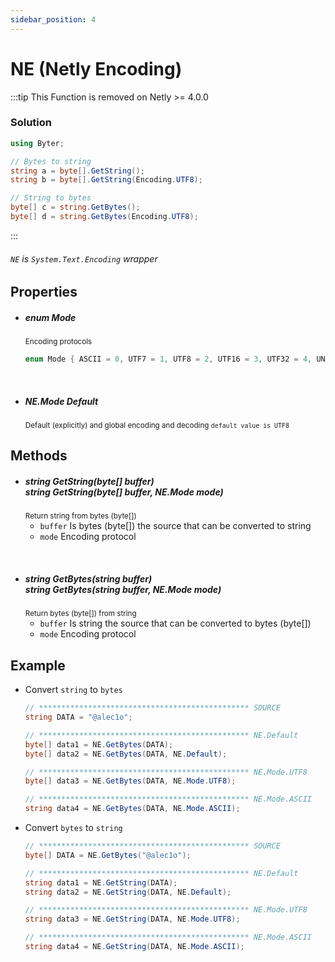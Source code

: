 ```yaml
---
sidebar_position: 4
---
```



# NE (Netly Encoding)

:::tip
This Function is removed on Netly >= 4.0.0

### Solution

```cs
using Byter;

// Bytes to string
string a = byte[].GetString();
string b = byte[].GetString(Encoding.UTF8);

// String to bytes
byte[] c = string.GetBytes();
byte[] d = string.GetBytes(Encoding.UTF8);
```
:::


###### ``NE`` is ``System.Text.Encoding`` wrapper

## Properties
- ##### <return>enum</return> Mode
    <sub>Encoding protocols</sub>
    ```cs
    enum Mode { ASCII = 0, UTF7 = 1, UTF8 = 2, UTF16 = 3, UTF32 = 4, UNICODE = 5 }
    ```

<br/>

- ##### <return>NE.Mode</return> Default
    <sub>Default (explicitly) and global encoding and decoding ``default value is UTF8``</sub>


## Methods
- ##### <return>string</return> GetString(<params>byte[] buffer</params>) <br/> <return>string</return> GetString(<params>byte[] buffer</params>, <params>NE.Mode mode</params>)
    <sub>Return string from bytes (byte[])</sub>
    - ``buffer`` Is bytes (byte[]) the source that can be converted to string
    - ``mode`` Encoding protocol

<br/>

- ##### <return>string</return> GetBytes(<params>string buffer</params>) <br/> <return>string</return> GetBytes(<params>string buffer</params>, <params>NE.Mode mode</params>)
  <sub>Return bytes (byte[]) from string</sub>
  - ``buffer`` Is string the source that can be converted to bytes (byte[])
  - ``mode`` Encoding protocol
    

## Example

- Convert ``string`` to ``bytes``
    ```cs
    // *********************************************** SOURCE
    string DATA = "@alec1o";
  
    // *********************************************** NE.Default   
    byte[] data1 = NE.GetBytes(DATA);
    byte[] data2 = NE.GetBytes(DATA, NE.Default);
  
    // *********************************************** NE.Mode.UTF8 
    byte[] data3 = NE.GetBytes(DATA, NE.Mode.UTF8);
  
    // *********************************************** NE.Mode.ASCII
    string data4 = NE.GetBytes(DATA, NE.Mode.ASCII);
    ```
  
- Convert ``bytes`` to ``string``
    ```cs
    // *********************************************** SOURCE
    byte[] DATA = NE.GetBytes("@alec1o");     
  
    // *********************************************** NE.Default   
    string data1 = NE.GetString(DATA);
    string data2 = NE.GetString(DATA, NE.Default);
  
    // *********************************************** NE.Mode.UTF8 
    string data3 = NE.GetString(DATA, NE.Mode.UTF8);
  
    // *********************************************** NE.Mode.ASCII
    string data4 = NE.GetString(DATA, NE.Mode.ASCII);
    ```











